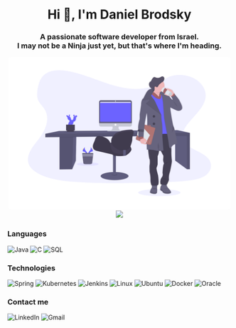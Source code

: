 <h1 align="center">Hi 👋, I'm Daniel Brodsky</h1>
<h3 align="center";">A passionate software developer from Israel.</br>
I may not be a Ninja just yet, but that's where I'm heading.</h3>
<p align="center">
  <a href="#"><img src="./images/intro.png" style="border-radius: 5px;" width="500px" title="cover"></a></br>
  <img src="https://komarev.com/ghpvc/?username=danielbrodi&color=0ca4a5">
</p>

### Languages
![Java](https://img.shields.io/badge/Java-ED8B00?&logo=openjdk&logoColor=white)
![C](https://img.shields.io/badge/C-00599C?&logo=c&logoColor=white)
![SQL](https://img.shields.io/badge/MySQL-005C84?&logo=mysql&logoColor=white)

### Technologies

![Spring](https://img.shields.io/badge/Spring-6DB33F?&logo=spring&logoColor=white)
![Kubernetes](https://img.shields.io/badge/Kubernetes-326ce5?ge&logo=kubernetes&logoColor=white)
![Jenkins](https://img.shields.io/badge/Jenkins-D24939?&logo=Jenkins&logoColor=white)
![Linux](https://img.shields.io/badge/Linux-FCC624?&logo=linux&logoColor=black)
![Ubuntu](https://img.shields.io/badge/Ubuntu-E95420?&logo=ubuntu&logoColor=white)
![Docker](https://img.shields.io/badge/docker-%230db7ed?&logo=docker&logoColor=white)
![Oracle](https://img.shields.io/badge/Oracle-F80000?&logo=Oracle&logoColor=white)
                                                                                                   
### Contact me

![LinkedIn](https://img.shields.io/badge/LinkedIn-0077B5?style=for-the-badge&logo=linkedin&logoColor=white)
![Gmail](https://img.shields.io/badge/Gmail-D14836?style=for-the-badge&logo=gmail&logoColor=white)
